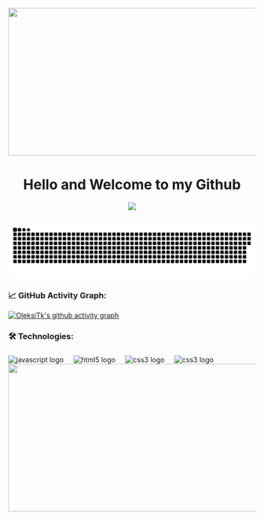 <br clear="both">

<div align="center">
  <img height="300" width="600" src="https://i.giphy.com/media/v1.Y2lkPTc5MGI3NjExc2Q2YnY2cGJ5dnBoNmdsYjVxNnp5aTZzcjRxdndpMWY4OHBrN2FoNiZlcD12MV9pbnRlcm5hbF9naWZfYnlfaWQmY3Q9Zw/4xKJUTzWPAVoY/giphy.gif"  />
</div>

<h1 align="center">Hello and Welcome to my Github</h1>

<div align="center">
  <img src="https://visitor-badge.laobi.icu/badge?page_id=OleksiTk.OleksiTk&left_color=black&right_color=purple" />
</div>

###
<p align="center">
 <img width="600" src="assets/github-snake.svg" alt="snake"/>
</p>

### 📈 GitHub Activity Graph:

[![OleksiTk's github activity graph](https://github-readme-activity-graph.vercel.app/graph?username=OleksiTk&custom_title=GitHub%20Activity%20Graph&bg_color=000000&color=ffffff&line=ffffff&point=ffffff&area=true&hide_border=true)](https://github.com/OleksiTk)
###

<h3 align="left">🛠 Technologies:</h3>

###

<div align="left">
  <img src="https://cdn.jsdelivr.net/gh/devicons/devicon/icons/javascript/javascript-original.svg" height="40" alt="javascript logo"  />
  <img width="12" />
  <img src="https://cdn.jsdelivr.net/gh/devicons/devicon/icons/html5/html5-original.svg" height="40" alt="html5 logo"  />
  <img width="12" />
  <img src="https://cdn.jsdelivr.net/gh/devicons/devicon/icons/css3/css3-original.svg" height="40" alt="css3 logo"  />
  <img width="12" />
  <img src="https://avatars.githubusercontent.com/u/18133?s=280&v=4" height="40" alt="css3 logo"  />
  <img width="12" />
</div>


<div align="center">
  <img height="300" width="600" src="https://media1.tenor.com/m/WrOlPBLlU9wAAAAd/anime-rikka-finger-spin.gif"  />
</div>





###
